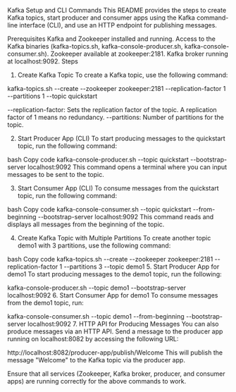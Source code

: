 Kafka Setup and CLI Commands
This README provides the steps to create Kafka topics, start producer and consumer apps using the Kafka command-line interface (CLI), and use an HTTP endpoint for publishing messages.

Prerequisites
Kafka and Zookeeper installed and running.
Access to the Kafka binaries (kafka-topics.sh, kafka-console-producer.sh, kafka-console-consumer.sh).
Zookeeper available at zookeeper:2181.
Kafka broker running at localhost:9092.
Steps
1. Create Kafka Topic
To create a Kafka topic, use the following command:


kafka-topics.sh --create --zookeeper zookeeper:2181 --replication-factor 1 --partitions 1 --topic quickstart

--replication-factor: Sets the replication factor of the topic. A replication factor of 1 means no redundancy.
--partitions: Number of partitions for the topic.


2. Start Producer App (CLI)
To start producing messages to the quickstart topic, run the following command:

bash
Copy code
kafka-console-producer.sh --topic quickstart --bootstrap-server localhost:9092
This command opens a terminal where you can input messages to be sent to the topic.

3. Start Consumer App (CLI)
To consume messages from the quickstart topic, run the following command:

bash
Copy code
kafka-console-consumer.sh --topic quickstart --from-beginning --bootstrap-server localhost:9092
This command reads and displays all messages from the beginning of the topic.

4. Create Kafka Topic with Multiple Partitions
To create another topic demo1 with 3 partitions, use the following command:

bash
Copy code
kafka-topics.sh --create --zookeeper zookeeper:2181 --replication-factor 1 --partitions 3 --topic demo1
5. Start Producer App for demo1
To start producing messages to the demo1 topic, run the following:


kafka-console-producer.sh --topic demo1 --bootstrap-server localhost:9092
6. Start Consumer App for demo1
To consume messages from the demo1 topic, run:


kafka-console-consumer.sh --topic demo1 --from-beginning --bootstrap-server localhost:9092
7. HTTP API for Producing Messages
You can also produce messages via an HTTP API. Send a message to the producer app running on localhost:8082 by accessing the following URL:


http://localhost:8082/producer-app/publish/Welcome
This will publish the message "Welcome" to the Kafka topic via the producer app.

Ensure that all services (Zookeeper, Kafka broker, producer, and consumer apps) are running correctly for the above commands to work.




